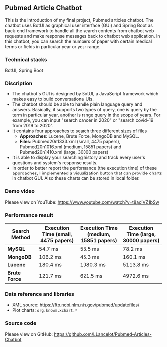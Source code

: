 ## Pubmed Article Chatbot

This is the introduction of my final project, Pubmed articles chatbot. The chatbot uses BotUI as graphical user interface (GUI) and Spring Boot as back-end framework to handle all the search contents from chatbot web requests and make response messages back to chatbot web application. In this chatbot, you can search the numbers of paper with certain medical terms or fields in particular year or year range.

### Technical stacks

BotUI, Spring Boot

### Discription

- The chatbot's GUI is designed by BotUI, a JavaScript framework which makes easy to build conversational UIs.
- The chatbot should be able to handle plain language query and answers. Basically, it supports two types of query, one is query by the term in particular year, another is range query in the scope of years. For example, you can input "search cancer in 2020" or "search covid-19 from 2019 to 2020".
- It contains four approaches to search three different sizes of files
  - **Approaches**: Lucene, Brute Force, MongoDB and MySQL.
  - **Files**: Pubmed20n1333.xml (small, 4475 papers), Pubmed20n1016.xml (medium, 15851 papers) and Pubmed20n1410.xml (large, 30000 papers)
- It is able to display your searching history and track every user's questions and system's response results.
- In order to better report the performance (the execution time) of these approaches, I implemented a visualization button that can provide charts in chatbot GUI. Also these charts can be stored in local folder. 

### Demo video

Please view on YouTube: https://www.youtube.com/watch?v=t8acIVZ1bSw

### Performance result

| **Search Method** | **Execution Time** **(small, 4475 papers)** | **Execution Time** **(medium, 15851 papers)** | **Execution Time** **(large, 30000 papers)** |
| ----------------- | ------------------------------------------- | --------------------------------------------- | -------------------------------------------- |
| **MySQL**         | 54.7 ms                                     | 58.5 ms                                       | 78.2 ms                                      |
| **MongoDB**       | 106.2 ms                                    | 45.3 ms                                       | 160.1 ms                                     |
| **Lucene**        | 180.4 ms                                    | 1080.3 ms                                     | 5113.8 ms                                    |
| **Brute Force**   | 121.7 ms                                    | 621.5 ms                                      | 4972.6 ms                                    |

### Data reference and libraries 

- XML source: https://ftp.ncbi.nlm.nih.gov/pubmed/updatefiles/
- Plot charts: `org.knowm.xchart.*`

### Source code

Please view on GitHub: https://github.com/LLancelot/Pubmed-Articles-Chatbot
